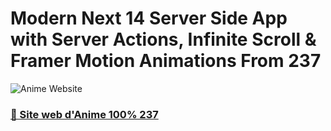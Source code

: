 # Modern Next 14 Server Side App with Server Actions, Infinite Scroll & Framer Motion Animations From 237

![Anime Website](https://i.ibb.co/jTW2hzG/anime237-banner-cleanup.png)

### [🌟 Site web d'Anime 100% 237](https://anime237.vercel.app/)

